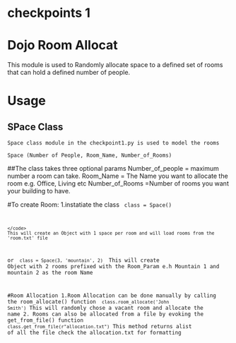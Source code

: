 # checkpoints 1
# Dojo Room Allocat

This module is used to Randomly allocate space to a defined set of rooms
 that can hold a defined number of people.

# Usage

## SPace Class
	Space class module in the checkpoint1.py is used to model the rooms
	
	Space (Number of People, Room_Name, Number_of_Rooms)
##The class takes three optional params
	Number_of_people = maximum number a room can take.
	Room_Name 	= The Name you want to allocate the room e.g. Office, Living etc
	Number_of_Rooms =Number of rooms you want your building to have. 

#To create Room:
1.instatiate the class
	<code>
	class = Space()

	</code>
	This will create an Object with 1 space per room and will load rooms from the 'room.txt' file 

or 
	<code>
	class = Space(3, 'mountain', 2)
	</code>
This will create Object with 2 rooms prefixed with the Room_Param e.h Mountain 1 and mountain 2 as the room Name



#Room Allocation
	1.Room Allocation can be done manually by calling the room_allocate() function
	<code> class.room_allocate('John Smith')</code>
	This will randomly chose a vacant room and allocate the name 
	2. Rooms can also be allocated from a file by evoking the get_from_file() function
	<code> class.get_from_file(r"allocation.txt")</code>
	This method returns alist of all the file
check the allocation.txt for formatting


			
